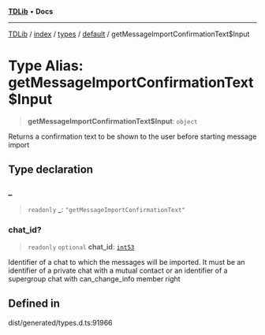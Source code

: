 [**TDLib**](../../../../../../README.md) • **Docs**

***

[TDLib](../../../../../../modules.md) / [index](../../../../../README.md) / [types](../../../README.md) / [default](../README.md) / getMessageImportConfirmationText$Input

# Type Alias: getMessageImportConfirmationText$Input

> **getMessageImportConfirmationText$Input**: `object`

Returns a confirmation text to be shown to the user before starting message import

## Type declaration

### \_

> `readonly` **\_**: `"getMessageImportConfirmationText"`

### chat\_id?

> `readonly` `optional` **chat\_id**: [`int53`](int53.md)

Identifier of a chat to which the messages will be imported. It must be an identifier of a private chat with a mutual contact or an identifier of a supergroup chat with can_change_info member right

## Defined in

dist/generated/types.d.ts:91966
